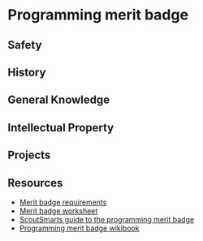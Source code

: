 # Programming merit badge

## Safety

## History

## General Knowledge

## Intellectual Property

## Projects

## Resources

- [Merit badge requirements](https://filestore.scouting.org/filestore/merit_badge_reqandres/programming.pdf)
- [Merit badge worksheet](http://usscouts.org/mb/worksheets/programming.pdf)
- [ScoutSmarts guide to the programming merit badge](https://scoutsmarts.com/programming-merit-badge-guide/)
- [Programming merit badge wikibook](https://en.wikibooks.org/wiki/Scouting/BSA/Programming_Merit_Badge)
